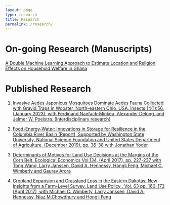 ```yaml
---
layout: page
type: research
title: Research
permalink: /research/
---
```


# On-going Research (Manuscripts)

[A Double Machine Learning Approach to Estimate Location and Religion Effects on Household Welfare in Ghana]("/assets/css/machine_learning_paper_draft.pdf")


# Published Research

1. <a href="https://pubmed.ncbi.nlm.nih.gov/36661984/" target="_blank">Invasive Aedes Japonicus Mosquitoes Dominate Aedes Fauna Collected with Gravid Traps in Wooster, North-eastern Ohio, USA. Insects 14(1):56. (January 2023), with Ferdinand Nanfack-Minkeu, Alexander Delong, and Jelmer W. Poelstra. (Interdisciplinary research) </a>

2. <a href="https://s3.wp.wsu.edu/uploads/sites/1428/2019/12/2019-FINAL-Columbia-FEW-Progress-Report.pdf" target="_blank">Food-Energy-Water: Innovations in Storage for Resilience in the Columbia River Basin (Report), Supported by Washington State University, National Science Foundation and United States Department of Agriculture. (December 2019), pp. 36-38 with Jonathan Yoder</a>

3. <a href="https://www.sciencedirect.com/science/article/abs/pii/S0921800916304888" target ="_blank" target="_blank"> Determinants of Motives for Land Use Decisions at the Margins of the Corn Belt. Ecological Economics Vol.134, (April 2017), pp. 227-237 with Tong Wang, Larry Janssen, David A. Hennessy, Hongli Feng, Michael C. Wimberly and Gaurav Arora </a>

4. <a href="https://www.sciencedirect.com/science/article/pii/S0264837716310857" target="_blank"> Cropland Expansion and Grassland Loss in the Eastern Dakotas: New Insights from a Farm-Level Survey. Land Use Policy . Vol. 63 pp. 160–173 (April 2017), with Michael C. Wimberly, Larry Janssen, David A. Hennessy, Niaz M.Chowdhury and Hongli Feng </a>


